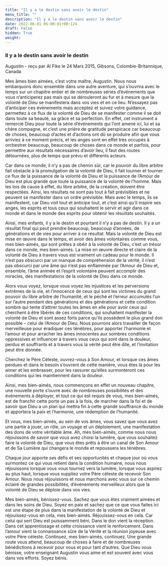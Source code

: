 ```yaml
---
title: "Il y a le destin sans avoir le destin"
menu_title: ""
description: "Il y a le destin sans avoir le destin"
date: 2022-06-01 06:00:01+00:124
draft: False
hidden: True
weight:
---
```

### Il y a le destin sans avoir le destin

Augustin - reçu par Al Fike le 24 Mars 2015, Gibsons, Colombie-Britannique, Canada

Mes âmes bien aimées, c’est votre maître, Augustin. Nous nous embarquons donc ensemble dans une autre aventure, qui s’ouvrira avec le temps sur un chapitre entier et de nombreuses séries d’événements que vous n’anticiperez pas mais qui se dérouleront au fur et à mesure que la volonté de Dieu se manifestera dans vos vies et en ce lieu. N’essayez pas d’anticiper ces événements mais acceptez et suivez votre guidance, permettez à ce flux de la volonté de Dieu de se manifester comme il se doit dans toute sa beauté, sa grâce et sa perfection. En effet, cet instrument a remercié Dieu pour toute la série d’événements qui l’ont amené ici, lui et sa chère compagne, et c’est une prière de gratitude perspicace car beaucoup de choses, beaucoup d’actes et d’actions ont dû se produire afin que vous arriviez à ce moment précis, et les anges sont en effet très occupés à orchestrer beaucoup, beaucoup de choses dans ce monde et parfois, pour permettre aux résultats nécessaires d’avoir lieu, il faut des routes détournées, plus de temps que prévu et différents acteurs.

Car dans ce monde, il n’y a pas de chemin sûr, car le pouvoir du libre arbitre fait obstacle à la promulgation de la volonté de Dieu, il fait tourner et tourner ce flux de la puissance de la volonté de Dieu et la puissance de l’Amour de Dieu est plus grande que toute la puissance de la volonté de l’homme. Mais les lois de cause à effet, du libre arbitre, de la création, doivent être respectées. Ainsi, les résultats ne sont pas tout à fait prévisibles et ne peuvent se manifester dans un ordre prévisible. Mais avec le temps, ils se manifestent, car Dieu voit tout et anticipe tout, et c’est ainsi qu’il inspire ses anges, les esprits et tous ceux qui souhaitent le servir et agir dans ce monde et dans le monde des esprits pour obtenir les résultats souhaités.

Ainsi, mes enfants, il y a le destin et pourtant il n’y a pas de destin. Il y a un résultat final qui peut prendre beaucoup, beaucoup d’années, de générations et de vies pour arriver à ce résultat. Mais la volonté de Dieu est mise en œuvre dans le temps, et avoir des âmes volontaires comme vous, mes bien-aimés, qui sont prêtes à obéir à la volonté de Dieu, c’est un trésor dans ce monde, mes bien-aimés. La mise en œuvre directe et claire de la volonté de Dieu à travers vous est vraiment un cadeau pour le monde. Il n’est pas obscurci par un manque de compréhension de la vérité, il n’est pas obscurci par une âme qui n’est pas enflammée par l’Amour de Dieu et, ensemble, l’âme animée et l’esprit volontaire peuvent accomplir des miracles, des manifestations de la volonté de Dieu dans ce monde.

Alors vous voyez, lorsque vous voyez les injustices et les perversions extrêmes de la vie, et l’innocence de ceux qui sont les victimes du grand pouvoir du libre arbitre de l’humanité, et le péché et l’erreur accumulés l’un sur l’autre pendant des générations et des générations et cette condition sombre qui tente d’attirer toutes les âmes en elle pour avoir ceux qui cherchent à être libérés de ces conditions, qui souhaitent manifester la volonté de Dieu et sont assez forts parce qu’ils possèdent le plus grand don possible – celui de l’Amour de Dieu. Nous pourrons alors travailler de façon merveilleuse pour éradiquer ces ténèbres, pour apporter l’harmonie et l’amour et pour arracher les âmes innocentes aux sombres conditions oppressives et influencer à travers vous ceux qui sont dans la douleur, perdus et souffrants et à travers vous la vérité peut être dite, et l’invitation peut être donnée.

Cherchez le Père Céleste, ouvrez-vous à Son Amour, et lorsque ces âmes perdues et dans le besoin s’ouvrent de cette manière, vous êtes là pour les aimer et les embrasser, pour les rassurer qu’elles surmonteront ces conditions qui les maintiennent dans la douleur.

Ainsi, mes bien-aimés, nous commençons en effet un nouveau chapitre, une nouvelle porte s’ouvre avec de nombreuses possibilités et des événements à déployer, et tout ce qui est requis de vous, mes bien-aimés, est de franchir cette porte un pas à la fois, de marcher dans la foi et de savoir que Dieu a un plan qui mettra fin à cette grande souffrance du monde et apportera la paix et l’harmonie, une rédemption de l’humanité.

Et vous, mes bien-aimés, au sein de vos âmes, vous savez que vous avez une partie à jouer, un rôle, un voyage et un déploiement, une manifestation des dons de votre véritable âme. Ah, mes bien-aimés, comme nous nous réjouissons de savoir que vous avez choisi la lumière, que vous souhaitez faire la volonté de Dieu, que vous êtes prêts à être un canal de Son Amour et de Sa Lumière qui changera le monde et repoussera les ténèbres.

Chaque jour apporte ses défis et ses opportunités et chaque jour où vous surmontez ce qui vous retient dans la condition humaine, nous nous réjouissons lorsque vous vous tournez vers la lumière, lorsque vous aspirez au plus haut, lorsque vous suppliez votre Père céleste de recevoir Son Amour. Nous nous réjouissons et nous marchons avec vous sur ce chemin éclairé de grandes possibilités, d’événements merveilleux alors que la volonté de Dieu se déploie dans vos vies.

Mes bien-aimés, bénissez-vous. Sachez que vous êtes vraiment aimées et dans les soins de Dieu. Soyez en paix et sachez que ce que vous faites ici est une étape de plus dans la manifestation de la volonté de Dieu et réjouissez-vous en cela, mes bien-aimés. Réjouissez-vous en cela. Car celui qui sert Dieu est puissamment béni. Dans le don vient la réception. Dans cet apprentissage et cette croissance vient le renforcement. Dans l’amour vient la connaissance sûre de la Vérité et la réunion joyeuse avec votre Père céleste. Continuez, mes bien-aimés, continuez. Une grande route vous attend, beaucoup de choses à faire et de nombreuses bénédictions à recevoir pour vous et pour tant d’autres. Que Dieu vous bénisse, votre enseignant Augustin vous aime et est souvent avec vous dans vos efforts. Soyez bénis.



